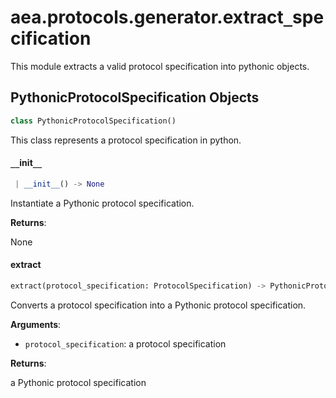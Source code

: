 <a name="aea.protocols.generator.extract_specification"></a>
# aea.protocols.generator.extract`_`specification

This module extracts a valid protocol specification into pythonic objects.

<a name="aea.protocols.generator.extract_specification.PythonicProtocolSpecification"></a>
## PythonicProtocolSpecification Objects

```python
class PythonicProtocolSpecification()
```

This class represents a protocol specification in python.

<a name="aea.protocols.generator.extract_specification.PythonicProtocolSpecification.__init__"></a>
#### `__`init`__`

```python
 | __init__() -> None
```

Instantiate a Pythonic protocol specification.

**Returns**:

None

<a name="aea.protocols.generator.extract_specification.extract"></a>
#### extract

```python
extract(protocol_specification: ProtocolSpecification) -> PythonicProtocolSpecification
```

Converts a protocol specification into a Pythonic protocol specification.

**Arguments**:

- `protocol_specification`: a protocol specification

**Returns**:

a Pythonic protocol specification

